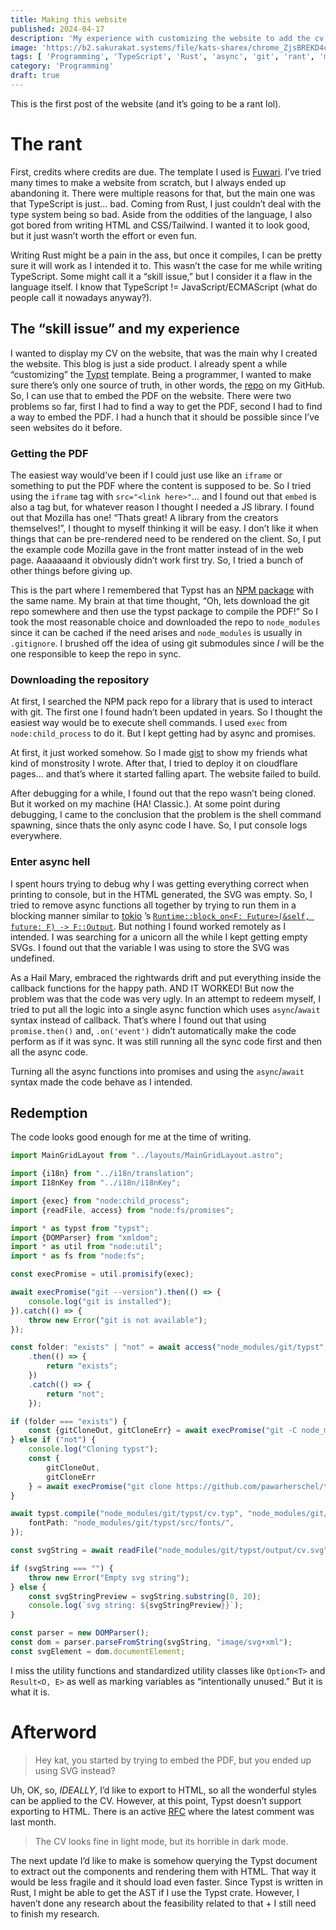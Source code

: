 ```yaml
---
title: Making this website
published: 2024-04-17
description: 'My experience with customizing the website to add the cv page. I talk about the various issues I encountered, what ultimately worked, and the annoyances of using TypeScript coming from rust.'
image: 'https://b2.sakurakat.systems/file/kats-sharex/chrome_ZjsBREKD4c.png'
tags: [ 'Programming', 'TypeScript', 'Rust', 'async', 'git', 'rant', 'meta', ]
category: 'Programming'
draft: true 
---
```


This is the first post of the website (and it’s going to be a rant lol).

# The rant

First, credits where credits are due. The template I used is [Fuwari](https://github.com/saicaca/fuwari). I’ve tried
many times to make a website from scratch, but I always ended up abandoning it. There were multiple reasons for that,
but the main one was that TypeScript is just… bad. Coming from Rust, I just couldn’t deal with the type system being
so bad. Aside from the oddities of the language, I also got bored from writing HTML and CSS/Tailwind. I wanted it to
look good, but it just wasn’t worth the effort or even fun.

Writing Rust might be a pain in the ass, but once it compiles, I can be pretty sure it will work as I intended it to.
This wasn’t the case for me while writing TypeScript. Some might call it a “skill issue,” but I consider it a flaw in
the language itself. I know that TypeScript != JavaScript/ECMAScript (what do people call it nowadays anyway?).

## The “skill issue” and my experience

I wanted to display my CV on the website, that was the main why I created the website. This blog is just a side
product. I already spent a while “customizing” the [Typst](https://typst.app/) template. Being a programmer, I wanted to
make sure there’s only one source of truth, in other words, the [repo](https://github.com/pawarherschel/typst) on my
GitHub. So, I can use that to embed the PDF on the website. There were two problems so far, first I had to find a way to
get the PDF, second I had to find a way to embed the PDF. I had a hunch that it should be possible since I’ve seen
websites do it before.

### Getting the PDF

The easiest way would’ve been if I could just use like an `iframe` or something to put the PDF where the content is
supposed to be. So I tried using the `iframe` tag with `src="<link here>"`… and I found out that `embed` is also a tag
but, for whatever reason I thought I needed a JS library. I found out that Mozilla has one! “Thats great! A library from
the creators themselves!”, I thought to myself thinking it will be easy. I don’t like it when things that can be
pre-rendered need to be rendered on the client. So, I put the example code Mozilla gave in the front matter instead of
in the web page. Aaaaaaand it obviously didn’t work first try. So, I tried a bunch of other things before giving up.

This is the part where I remembered that Typst has an [NPM package](https://www.npmjs.com/package/typst) with the same
name. My brain at that time thought, “Oh, lets download the git repo somewhere and then use the typst package to compile
the PDF!” So I took the most reasonable choice and downloaded the repo to `node_modules` since it can be cached if the
need arises and `node_modules` is usually in `.gitignore`. I brushed off the idea of using git submodules since *I* will
be the one responsible to keep the repo in sync.

### Downloading the repository

At first, I searched the NPM pack repo for a library that is used to interact with git. The first one I found hadn’t
been updated in years. So I thought the easiest way would be to execute shell commands. I used `exec`
from `node:child_process` to do it. But I kept getting had by async and promises.

At first, it just worked somehow. So I
made [gist](https://gist.github.com/pawarherschel/7ef2514d2aaf6ac6ca574daa909c935f) to show my friends what kind of
monstrosity I wrote. After that, I tried to deploy it on cloudflare pages… and that’s where it started falling apart.
The website failed to build.

After debugging for a while, I found out that the repo wasn’t being cloned. But it worked on my machine (HA! Classic.).
At some point during debugging, I came to the conclusion that the problem is the shell command spawning, since thats the
only async code I have. So, I put console logs everywhere.

### Enter async hell

I spent hours trying to debug why I was getting everything correct when printing to console, but in the HTML generated,
the SVG was empty. So, I tried to remove async functions all together by trying to run them in a blocking manner similar
to
[tokio](https://github.com/tokio-rs/tokio)
’s [`Runtime::block_on<F: Future>(&self, future: F) -> F::Output`](https://docs.rs/tokio/latest/tokio/runtime/struct.Runtime.html#method.block_on).
But nothing I found worked remotely as I intended. I was searching for a unicorn all the while I kept getting empty
SVGs. I found out that the variable I was using to store the SVG was undefined.

As a Hail Mary, embraced the rightwards drift and put everything inside the callback functions for the happy path. AND
IT WORKED! But now the problem was that the code was very ugly. In an attempt to redeem myself, I tried to put all the
logic into a single async function which uses `async`/`await` syntax instead of callback. That’s where I found out that
using `promise.then()` and, `.on('event')` didn’t automatically make the code perform as if it was sync. It was still
running all the sync code first and then all the async code.

Turning all the async functions into promises and using the `async`/`await` syntax made the code behave as I intended.

## Redemption

The code looks good enough for me at the time of writing.

```typescript
import MainGridLayout from "../layouts/MainGridLayout.astro";

import {i18n} from "../i18n/translation";
import I18nKey from "../i18n/i18nKey";

import {exec} from "node:child_process";
import {readFile, access} from "node:fs/promises";

import * as typst from "typst";
import {DOMParser} from "xmldom";
import * as util from "node:util";
import * as fs from "node:fs";

const execPromise = util.promisify(exec);

await execPromise("git --version").then(() => {
    console.log("git is installed");
}).catch(() => {
    throw new Error("git is not available");
});

const folder: "exists" | "not" = await access("node_modules/git/typst", fs.constants.F_OK)
    .then(() => {
        return "exists";
    })
    .catch(() => {
        return "not";
    });

if (folder === "exists") {
    const {gitCloneOut, gitCloneErr} = await execPromise("git -C node_modules/git/typst pull");
} else if ("not") {
    console.log("Cloning typst");
    const {
        gitCloneOut,
        gitCloneErr
    } = await execPromise("git clone https://github.com/pawarherschel/typst.git node_modules/git/typst");
}

await typst.compile("node_modules/git/typst/cv.typ", "node_modules/git/typst/output/cv.svg", {
    fontPath: "node_modules/git/typst/src/fonts/",
});

const svgString = await readFile("node_modules/git/typst/output/cv.svg", "utf-8");

if (svgString === "") {
    throw new Error("Empty svg string");
} else {
    const svgStringPreview = svgString.substring(0, 20);
    console.log(`svg string: ${svgStringPreview}}`);
}

const parser = new DOMParser();
const dom = parser.parseFromString(svgString, "image/svg+xml");
const svgElement = dom.documentElement;
```

I miss the utility functions and standardized utility classes like `Option<T>` and `Result<O, E>` as well as marking
variables as “intentionally unused.” But it is what it is.

# Afterword

> Hey kat, you started by trying to embed the PDF, but you ended up using SVG instead?

Uh, OK, so, *IDEALLY*, I’d like to export to HTML, so all the wonderful styles can be applied to the CV. However, at
this point, Typst doesn’t support exporting to HTML. There is an active [RFC](https://github.com/typst/typst/issues/721)
where the latest comment was last month.

> The CV looks fine in light mode, but its horrible in dark mode.

The next update I’d like to make is somehow querying the Typst document to extract out the components and rendering them
with HTML. That way it would be less fragile and it should load even faster. Since Typst is written in Rust, I might be
able to get the AST if I use the Typst crate. However, I haven’t done any research about the feasibility related to
that + I still need to finish my research.  
